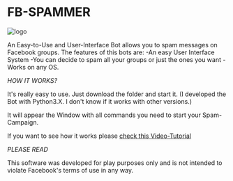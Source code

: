 # FB-SPAMMER

![logo](https://user-images.githubusercontent.com/55388978/125198731-70615a00-e263-11eb-839c-28d27b02998e.png)

An Easy-to-Use and User-Interface Bot allows you to spam messages on Facebook groups.
The features of this bots are:
  -An easy User Interface System
  -You can decide to spam all your groups or just the ones you want
  -Works on any OS.
  
  
*HOW IT WORKS?*

It's really easy to use. Just download the folder and start it. (I developed the Bot with Python3.X.
I don't know if it works with other versions.)

It will appear the Window with all commands you need to start your Spam-Campaign.

If you want to see how it works please <a href='https://youtu.be/SpYH8EGAq3k'>check this Video-Tutorial</a>

*PLEASE READ*

This software was developed for play purposes only and is not intended to violate Facebook's terms of use in any way.
